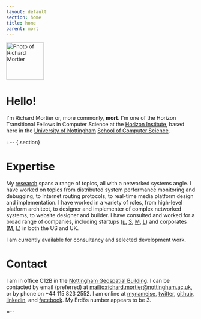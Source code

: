 ```yaml
---
layout: default
section: home
title: home
parent: mort
---
```


<img class='inset right' 
     src='{{ site.url_root }}img/mort.png' 
     title='Richard Mortier' 
     alt='Photo of Richard Mortier' height='100px' />

Hello!
======

I'm Richard Mortier or, more commonly, **mort**.  I'm one of the
Horizon Transitional Fellows in Computer Science at the [Horizon
Institute][horizon], based here in the [University of
Nottingham][nottingham] [School of Computer Science][cs].

[horizon]: https://www.horizon.ac.uk/
[nottingham]: http://www.nottingham.ac.uk/
[cs]: http://www.cs.nott.ac.uk/


+-- {.section}


Expertise
========= 

My [research](research) spans a range of topics, all with a networked
systems angle.  I have worked on topics from distributed system
performance monitoring and debugging, to Internet routing protocols,
to real-time media platform design and implementation.  I have worked
in a variety of roles, from high-level platform architect, to designer
and implementer of complex networked systems, to website designer and
builder.  I have consulted and worked for a broad range of companies,
including startups ([&mu;][vipadia], [S][camrivox], [M][cplane],
[L][alertme]) and corporates ([M][sprint], [L][microsoft]) in both the
US and UK.

I am currently available for consultancy and selected development work.

[vipadia]: http://vipadia.com/
[camrivox]: http://camrivox.com/
[cplane]: http://cplane.com/
[alertme]: http://alertme.com/
[sprint]: http://sprint.com/
[microsoft]: http://microsoft.com/


Contact
=======

I am in office C12B in the [Nottingham Geospatial Building][map].  I can
be contacted by email (preferred) at
<mailto:richard.mortier@nottingham.ac.uk>, or by phone on +44 115 823
2552.  I am online at [mynameise][], [twitter][], [github][], [linkedin][], and
[facebook][].  My Erd&#x0151;s number appears to be 3.

[map]: http://www.nottingham.ac.uk/cgs/about/howtofindus.aspx#Map
[twitter]: http://twitter.com/mort___
[github]: http://github.com/mor1
[linkedin]: http://linkedin.com/in/richardmortier
[facebook]: http://facebook.com/richard.mortier
[mynameise]: http://eee.am/mort


<!-- seems broken currently, so removing for now

[Twitter][]
=======

<script type="text/javascript" src="{{site.url_root}}js/twitter-blogger.js"> 
</script>

*Contacting Twitter...*{:#twitter_update_list}

<script type="text/javascript" src="http://twitter.com/statuses/user_timeline/mort___.json?callback=twitterCallback2&count=3">
</script>
-->

=--
